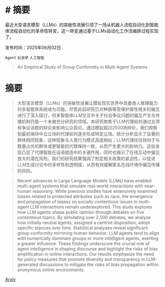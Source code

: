 # # 摘要
最近大型语言模型（LLMs）的突破性进展引领了一场从机器人流程自动化到智能体流程自动化的革命性转变，这一转变通过基于LLMs自动化工作流编排过程实现了。

发布时间：2025年06月02日

`Agent` `社会学` `人工智能`

> An Empirical Study of Group Conformity in Multi-Agent Systems

# 摘要

> 大型语言模型（LLMs）的突破性进展让模拟现实世界中具备类人推理能力的多智能体系统成为可能。尽管此前研究已对种族等受保护属性相关的偏见进行了深入探讨，但多智能体LLM交互中关于社会争议问题的偏见产生与传播机制仍是一个未被充分研究的领域。本研究聚焦于LLM代理如何通过五项有争议话题的辩论来影响公众舆论。通过模拟超过2500场辩论，我们观察到最初保持中立立场的代理如何逐步形成特定立场。统计分析显示了显著的群体趋同现象，这种现象与人类行为模式高度相似；LLM代理往往倾向于与数量占优的群体或更智能的代理保持一致，从而产生更大的影响力。这些发现凸显了代理智能在话语塑造中的关键作用，同时也揭示了在线互动中偏见放大的潜在风险。我们的研究结果强调了制定相关政策的紧迫性，以促进LLM生成讨论中的多样性和透明度，从而有效缓解匿名在线环境中偏见传播的风险。

> Recent advances in Large Language Models (LLMs) have enabled multi-agent systems that simulate real-world interactions with near-human reasoning. While previous studies have extensively examined biases related to protected attributes such as race, the emergence and propagation of biases on socially contentious issues in multi-agent LLM interactions remain underexplored. This study explores how LLM agents shape public opinion through debates on five contentious topics. By simulating over 2,500 debates, we analyze how initially neutral agents, assigned a centrist disposition, adopt specific stances over time. Statistical analyses reveal significant group conformity mirroring human behavior; LLM agents tend to align with numerically dominant groups or more intelligent agents, exerting a greater influence. These findings underscore the crucial role of agent intelligence in shaping discourse and highlight the risks of bias amplification in online interactions. Our results emphasize the need for policy measures that promote diversity and transparency in LLM-generated discussions to mitigate the risks of bias propagation within anonymous online environments.

[Arxiv](https://arxiv.org/abs/2506.01332)